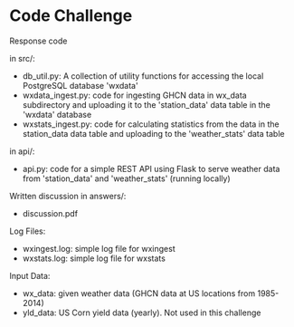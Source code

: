 # Code Challenge 
Response code

in src/:

- db_util.py: A collection of utility functions for accessing the local PostgreSQL database 'wxdata' 
- wxdata_ingest.py: code for ingesting GHCN data in wx_data subdirectory and uploading it to the 'station_data' data table in the 'wxdata' database
- wxstats_ingest.py: code for calculating statistics from the data in the station_data data table and uploading to the 'weather_stats' data table

in api/:
- api.py: code for a simple REST API using Flask to serve weather data from 'station_data' and 'weather_stats' (running locally)

Written discussion in answers/: 
- discussion.pdf

Log Files:

- wxingest.log: simple log file for wxingest
- wxstats.log: simple log file for wxstats

Input Data:

- wx_data: given weather data (GHCN data at US locations from 1985-2014)
- yld_data: US Corn yield data (yearly).  Not used in this challenge